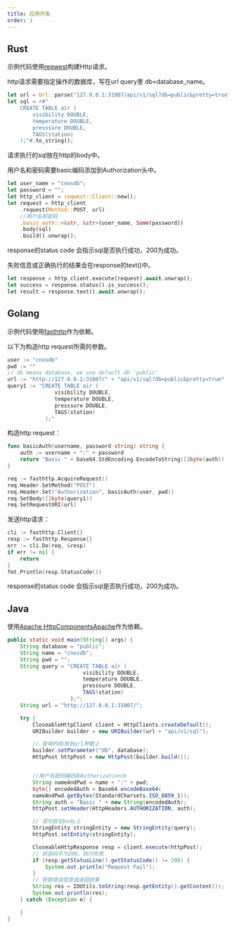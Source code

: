 ```yaml
---
title: 应用开发
order: 1
---
```


## Rust

示例代码使用[reqwest](https://crates.io/crates/reqwest)构建Http请求。

http请求需要指定操作的数据库，写在url query里 db=database_name。

```rust
let url = Url::parse("127.0.0.1:31007/api/v1/sql?db=public&pretty=true").unwrap();
let sql = r#"
    CREATE TABLE air (
        visibility DOUBLE,
        temperature DOUBLE,
        presssure DOUBLE,
        TAGS(station)
    );"#.to_string();
```

请求执行的sql放在http的body中。

用户名和密码需要basic编码添加到Authorization头中。

```rust
let user_name = "cnosdb";
let password = "";
let http_client = reqwest::Client::new();
let request = http_client
    .request(Method::POST, url)
    //用户名和密码
    .basic_auth::<&str, &str>(user_name, Some(password))
    .body(sql)
    .build().unwrap();
```

response的status code 会指示sql是否执行成功，200为成功。

失败信息或正确执行的结果会在response的text()中。

```rust
let response = http_client.execute(request).await.unwrap();
let success = response.status().is_success();
let result = response.text().await.unwrap();
```

## Golang

示例代码使用[fasthttp](https://github.com/valyala/fasthttp)作为依赖。

以下为构造http request所需的参数。
```go
user := "cnosdb"
pwd := ""
// db means database, we use default db 'public'
url := "http://127.0.0.1:31007/" + "api/v1/sql?db=public&pretty=true"
query1 := "CREATE TABLE air (
               visibility DOUBLE,
               temperature DOUBLE,
               presssure DOUBLE,
               TAGS(station)
            );"
```

构造http request：

```go
func basicAuth(username, password string) string {
    auth := username + ":" + password
    return "Basic " + base64.StdEncoding.EncodeToString([]byte(auth))
}

req := fasthttp.AcquireRequest()
req.Header.SetMethod("POST")
req.Header.Set("Authorization", basicAuth(user, pwd))
req.SetBody([]byte(query1))
req.SetRequestURI(url)
```

发送http请求：

```go
cli := fasthttp.Client{}
resp := fasthttp.Response{}
err := cli.Do(req, &resp)
if err != nil {
	return
}
fmt.Println(resp.StatusCode())
```
response的status code 会指示sql是否执行成功，200为成功。

## Java

使用[Apache HttpComponentsApache](https://hc.apache.org/)作为依赖。

```java
public static void main(String[] args) {
    String database = "public";
    String name = "cnosdb";
    String pwd = "";
    String query = "CREATE TABLE air (
                        visibility DOUBLE,
                        temperature DOUBLE,
                        presssure DOUBLE,
                        TAGS(station)
                    );";
    String url = "http://127.0.0.1:31007/";

    try {
        CloseableHttpClient client = HttpClients.createDefault();
        URIBuilder builder = new URIBuilder(url + "api/v1/sql");

        // 查询的db放到url参数上
        builder.setParameter("db", database);
        HttpPost httpPost = new HttpPost(builder.build());


        //用户名密码编码到Authorization头
        String nameAndPwd = name + ":" + pwd;
        byte[] encodedAuth = Base64.encodeBase64(
        nameAndPwd.getBytes(StandardCharsets.ISO_8859_1));
        String auth = "Basic " + new String(encodedAuth);
        httpPost.setHeader(HttpHeaders.AUTHORIZATION, auth);

        // 语句放在body上
        StringEntity stringEntity = new StringEntity(query);
        httpPost.setEntity(stringEntity);

        CloseableHttpResponse resp = client.execute(httpPost);
        // 状态码不为200，执行失败
        if (resp.getStatusLine().getStatusCode() != 200) {
            System.out.println("Request Fail");
        }
        // 获取错误信息或返回结果
        String res = IOUtils.toString(resp.getEntity().getContent());
        System.out.println(res);
    } catch (Exception e) {

    }
}
```
